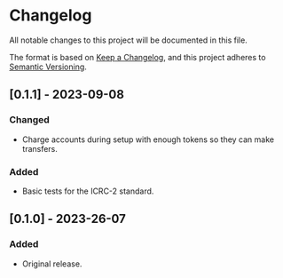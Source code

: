 # Changelog
All notable changes to this project will be documented in this file.

The format is based on [Keep a Changelog](https://keepachangelog.com/en/1.0.0/),
and this project adheres to [Semantic Versioning](https://semver.org/spec/v2.0.0.html).

## [0.1.1] - 2023-09-08
### Changed
- Charge accounts during setup with enough tokens so they can make transfers.
### Added
- Basic tests for the ICRC-2 standard.

## [0.1.0] - 2023-26-07
### Added
- Original release.